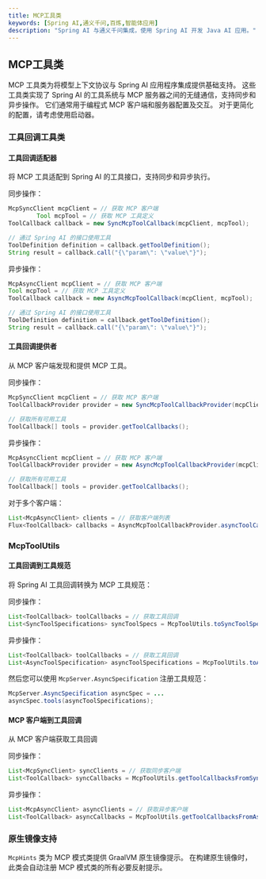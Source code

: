 ```yaml
---
title: MCP工具类
keywords: [Spring AI,通义千问,百炼,智能体应用]
description: "Spring AI 与通义千问集成，使用 Spring AI 开发 Java AI 应用。"
---
```


## MCP工具类

MCP 工具类为将模型上下文协议与 Spring AI 应用程序集成提供基础支持。 这些工具类实现了 Spring AI 的工具系统与 MCP 服务器之间的无缝通信，支持同步和异步操作。 它们通常用于编程式 MCP 客户端和服务器配置及交互。 对于更简化的配置，请考虑使用启动器。

### 工具回调工具类

#### 工具回调适配器

将 MCP 工具适配到 Spring AI 的工具接口，支持同步和异步执行。

同步操作：

```java
McpSyncClient mcpClient = // 获取 MCP 客户端
        Tool mcpTool = // 获取 MCP 工具定义
ToolCallback callback = new SyncMcpToolCallback(mcpClient, mcpTool);

// 通过 Spring AI 的接口使用工具
ToolDefinition definition = callback.getToolDefinition();
String result = callback.call("{\"param\": \"value\"}");
```

异步操作：

```java
McpAsyncClient mcpClient = // 获取 MCP 客户端
Tool mcpTool = // 获取 MCP 工具定义
ToolCallback callback = new AsyncMcpToolCallback(mcpClient, mcpTool);

// 通过 Spring AI 的接口使用工具
ToolDefinition definition = callback.getToolDefinition();
String result = callback.call("{\"param\": \"value\"}");
```

#### 工具回调提供者

从 MCP 客户端发现和提供 MCP 工具。

同步操作：

```java
McpSyncClient mcpClient = // 获取 MCP 客户端
ToolCallbackProvider provider = new SyncMcpToolCallbackProvider(mcpClient);

// 获取所有可用工具
ToolCallback[] tools = provider.getToolCallbacks();
```

异步操作：

```java
McpAsyncClient mcpClient = // 获取 MCP 客户端
ToolCallbackProvider provider = new AsyncMcpToolCallbackProvider(mcpClient);

// 获取所有可用工具
ToolCallback[] tools = provider.getToolCallbacks();
```

对于多个客户端：

```java
List<McpAsyncClient> clients = // 获取客户端列表
Flux<ToolCallback> callbacks = AsyncMcpToolCallbackProvider.asyncToolCallbacks(clients);
```

### McpToolUtils

#### 工具回调到工具规范

将 Spring AI 工具回调转换为 MCP 工具规范：

同步操作：

```java
List<ToolCallback> toolCallbacks = // 获取工具回调
List<SyncToolSpecifications> syncToolSpecs = McpToolUtils.toSyncToolSpecifications(toolCallbacks);
```

异步操作：

```java
List<ToolCallback> toolCallbacks = // 获取工具回调
List<AsyncToolSpecification> asyncToolSpecifications = McpToolUtils.toAsyncToolSpecifications(toolCallbacks);
```

然后您可以使用 `McpServer.AsyncSpecification` 注册工具规范：

```java
McpServer.AsyncSpecification asyncSpec = ...
asyncSpec.tools(asyncToolSpecifications);
```

#### MCP 客户端到工具回调

从 MCP 客户端获取工具回调

同步操作：

```java
List<McpSyncClient> syncClients = // 获取同步客户端
List<ToolCallback> syncCallbacks = McpToolUtils.getToolCallbacksFromSyncClients(syncClients);
```

异步操作：

```java
List<McpAsyncClient> asyncClients = // 获取异步客户端
List<ToolCallback> asyncCallbacks = McpToolUtils.getToolCallbacksFromAsyncClients(asyncClients);
```

### 原生镜像支持

`McpHints` 类为 MCP 模式类提供 GraalVM 原生镜像提示。 在构建原生镜像时，此类会自动注册 MCP 模式类的所有必要反射提示。